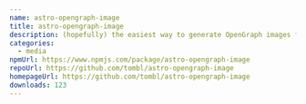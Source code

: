 ```yaml
---
name: astro-opengraph-image
title: astro-opengraph-image
description: (hopefully) the easiest way to generate OpenGraph images from your astro site
categories:
  - media
npmUrl: https://www.npmjs.com/package/astro-opengraph-image
repoUrl: https://github.com/tombl/astro-opengraph-image
homepageUrl: https://github.com/tombl/astro-opengraph-image
downloads: 123
---
```

